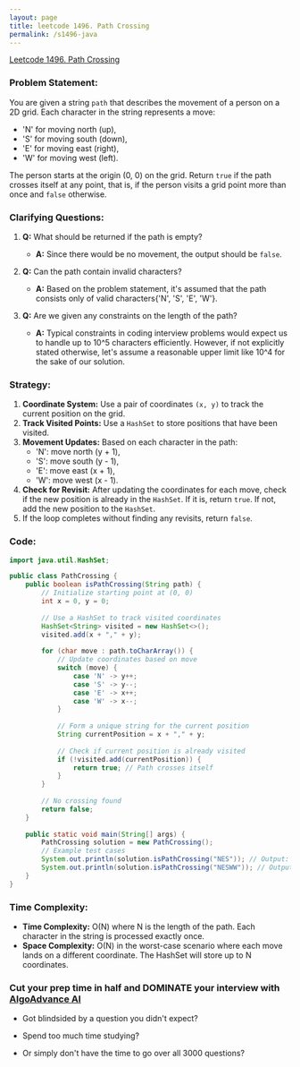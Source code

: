 ```yaml
---
layout: page
title: leetcode 1496. Path Crossing
permalink: /s1496-java
---
```

[Leetcode 1496. Path Crossing](https://algoadvance.github.io/algoadvance/l1496)
### Problem Statement:
You are given a string `path` that describes the movement of a person on a 2D grid. Each character in the string represents a move:
- 'N' for moving north (up),
- 'S' for moving south (down),
- 'E' for moving east (right),
- 'W' for moving west (left).

The person starts at the origin (0, 0) on the grid. Return `true` if the path crosses itself at any point, that is, if the person visits a grid point more than once and `false` otherwise.

### Clarifying Questions:
1. **Q:** What should be returned if the path is empty?
   - **A:** Since there would be no movement, the output should be `false`.

2. **Q:** Can the path contain invalid characters?
   - **A:** Based on the problem statement, it's assumed that the path consists only of valid characters{'N', 'S', 'E', 'W'}.

3. **Q:** Are we given any constraints on the length of the path?
   - **A:** Typical constraints in coding interview problems would expect us to handle up to 10^5 characters efficiently. However, if not explicitly stated otherwise, let's assume a reasonable upper limit like 10^4 for the sake of our solution.

### Strategy:
1. **Coordinate System:** Use a pair of coordinates `(x, y)` to track the current position on the grid.
2. **Track Visited Points:** Use a `HashSet` to store positions that have been visited.
3. **Movement Updates:** Based on each character in the path:
   - 'N': move north (y + 1),
   - 'S': move south (y - 1),
   - 'E': move east (x + 1),
   - 'W': move west (x - 1).
4. **Check for Revisit:** After updating the coordinates for each move, check if the new position is already in the `HashSet`. If it is, return `true`. If not, add the new position to the `HashSet`.
5. If the loop completes without finding any revisits, return `false`.

### Code:
```java
import java.util.HashSet;

public class PathCrossing {
    public boolean isPathCrossing(String path) {
        // Initialize starting point at (0, 0)
        int x = 0, y = 0;
        
        // Use a HashSet to track visited coordinates
        HashSet<String> visited = new HashSet<>();
        visited.add(x + "," + y);
        
        for (char move : path.toCharArray()) {
            // Update coordinates based on move
            switch (move) {
                case 'N' -> y++;
                case 'S' -> y--;
                case 'E' -> x++;
                case 'W' -> x--;
            }
            
            // Form a unique string for the current position
            String currentPosition = x + "," + y;
            
            // Check if current position is already visited
            if (!visited.add(currentPosition)) {
                return true; // Path crosses itself
            }
        }
        
        // No crossing found
        return false;
    }
    
    public static void main(String[] args) {
        PathCrossing solution = new PathCrossing();
        // Example test cases
        System.out.println(solution.isPathCrossing("NES")); // Output: false
        System.out.println(solution.isPathCrossing("NESWW")); // Output: true
    }
}
```

### Time Complexity:
- **Time Complexity:** O(N) where N is the length of the path. Each character in the string is processed exactly once.
- **Space Complexity:** O(N) in the worst-case scenario where each move lands on a different coordinate. The HashSet will store up to N coordinates.


### Cut your prep time in half and DOMINATE your interview with [AlgoAdvance AI](https://algoAdvance.com)

- Got blindsided by a question you didn't expect?

- Spend too much time studying?

- Or simply don't have the time to go over all 3000 questions?


